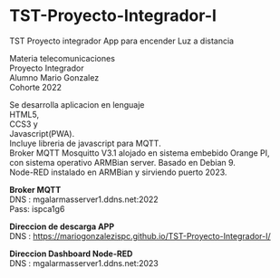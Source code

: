 # TST-Proyecto-Integrador-I
TST Proyecto integrador App para encender Luz a distancia 

Materia telecomunicaciones <br>
Proyecto Integrador <br>
Alumno Mario Gonzalez <br>
Cohorte 2022 <br>

Se desarrolla aplicacion en lenguaje <br>
HTML5, <br>
CCS3 y <br>
Javascript(PWA).<br>
Incluye libreria de javascript para MQTT.<br>
Broker MQTT Mosquitto V3.1 alojado en sistema embebido Orange PI,<br>
con sistema operativo ARMBian server. Basado en Debian 9.<br>
Node-RED instalado en ARMBian y sirviendo puerto 2023.<br>

<strong>Broker MQTT</strong> <br>
DNS : mgalarmasserver1.ddns.net:2022 <br>
Pass: ispca1g6<br>

<strong>Direccion de descarga APP</strong> <br>
DNS : https://mariogonzalezispc.github.io/TST-Proyecto-Integrador-I/ <br>

<strong>Direccion Dashboard Node-RED</strong> <br>
DNS : mgalarmasserver1.ddns.net:2023 <br>

